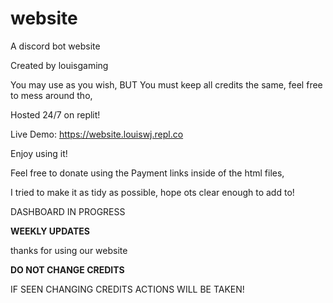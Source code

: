 # website
A discord bot website

Created by louisgaming

You may use as you wish,
BUT
You must keep all credits the same, feel free to mess around tho,

Hosted 24/7 on replit!

Live Demo: https://website.louiswj.repl.co

Enjoy using it!

Feel free to donate using the Payment links inside of the html files,

I tried to make it as tidy as possible, hope ots clear enough to add to!

DASHBOARD IN PROGRESS

**WEEKLY UPDATES**

thanks for using our website



**DO NOT CHANGE CREDITS**

IF SEEN CHANGING CREDITS
ACTIONS WILL BE TAKEN!
